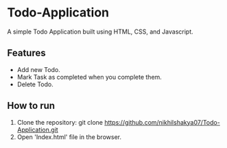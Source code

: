 # Todo-Application

A simple Todo Application built using HTML, CSS, and Javascript.

## Features
- Add new Todo.
- Mark Task as completed when you complete them.
- Delete Todo.

## How to run
1. Clone the repository: git clone https://github.com/nikhilshakya07/Todo-Application.git
2. Open 'Index.html' file in the browser. 
